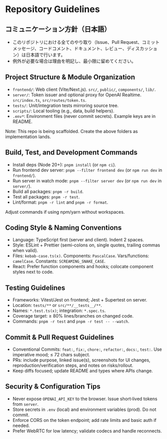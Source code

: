 # Repository Guidelines

## コミュニケーション方針（日本語）
- このリポジトリにおける全てのやり取り（Issue、Pull Request、コミットメッセージ、コードコメント、ドキュメント、レビュー、ディスカッション）は日本語で行います。
- 例外が必要な場合は理由を明記し、最小限に留めてください。

## Project Structure & Module Organization
- `frontend/`: Web client (Vite/Next.js). `src/`, `public/`, `components/`, `lib/`.
- `server/`: Token issuer and optional proxy for OpenAI Realtime. `src/index.ts`, `src/routes/token.ts`.
- `tests/`: Unit/integration tests mirroring source tree.
- `scripts/`: Local tooling (e.g., data, build helpers).
- `.env*`: Environment files (never commit secrets). Example keys are in README.

Note: This repo is being scaffolded. Create the above folders as implementation lands.

## Build, Test, and Development Commands
- Install deps (Node 20+): `pnpm install` (or `npm ci`).
- Run frontend dev server: `pnpm --filter frontend dev` (or `npm run dev` in `frontend/`).
- Run server in watch mode: `pnpm --filter server dev` (or `npm run dev` in `server/`).
- Build all packages: `pnpm -r build`.
- Test all packages: `pnpm -r test`.
- Lint/format: `pnpm -r lint` and `pnpm -r format`.

Adjust commands if using npm/yarn without workspaces.

## Coding Style & Naming Conventions
- Language: TypeScript first (server and client). Indent 2 spaces.
- Style: ESLint + Prettier (semi-colons on, single quotes, trailing commas when valid).
- Files: `kebab-case.ts(x)`. Components: `PascalCase`. Vars/functions: `camelCase`. Constants: `SCREAMING_SNAKE_CASE`.
- React: Prefer function components and hooks; colocate component styles next to code.

## Testing Guidelines
- Frameworks: Vitest/Jest on frontend; Jest + Supertest on server.
- Location: `tests/**` or `src/**/__tests__/**`.
- Names: `*.test.ts(x)`; integration: `*.spec.ts`.
- Coverage target: ≥ 80% lines/branches on changed code.
- Commands: `pnpm -r test` and `pnpm -r test -- --watch`.

## Commit & Pull Request Guidelines
- Conventional Commits: `feat:`, `fix:`, `chore:`, `refactor:`, `docs:`, `test:`. Use imperative mood; ≤ 72 chars subject.
- PRs: include purpose, linked issue(s), screenshots for UI changes, reproduction/verification steps, and notes on risks/rollout.
- Keep diffs focused; update README and types where APIs change.

## Security & Configuration Tips
- Never expose `OPENAI_API_KEY` to the browser. Issue short‑lived tokens from `server`.
- Store secrets in `.env` (local) and environment variables (prod). Do not commit.
- Enforce CORS on the token endpoint; add rate limits and basic auth if needed.
- Prefer WebRTC for low latency; validate codecs and handle reconnects.
